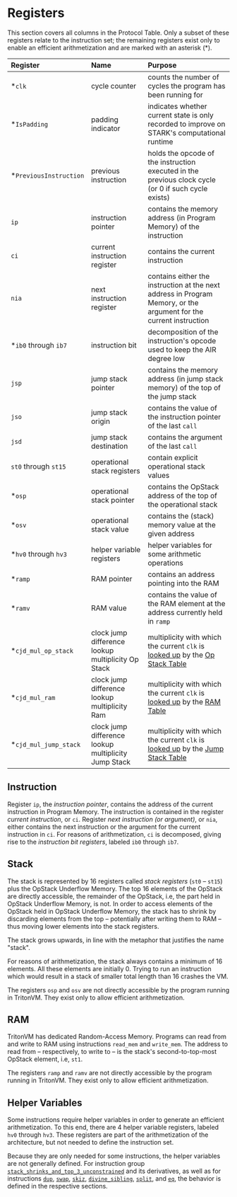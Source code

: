 # Registers

This section covers all columns in the Protocol Table.
Only a subset of these registers relate to the instruction set;
the remaining registers exist only to enable an efficient arithmetization and are marked with an asterisk (\*).

| Register               | Name                                                 | Purpose                                                                                                                          |
|:-----------------------|:-----------------------------------------------------|:---------------------------------------------------------------------------------------------------------------------------------|
| *`clk`                 | cycle counter                                        | counts the number of cycles the program has been running for                                                                     |
| *`IsPadding`           | padding indicator                                    | indicates whether current state is only recorded to improve on STARK's computational runtime                                     |
| *`PreviousInstruction` | previous instruction                                 | holds the opcode of the instruction executed in the previous clock cycle (or 0 if such cycle exists)                             |
| `ip`                   | instruction pointer                                  | contains the memory address (in Program Memory) of the instruction                                                               |
| `ci`                   | current instruction register                         | contains the current instruction                                                                                                 |
| `nia`                  | next instruction register                            | contains either the instruction at the next address in Program Memory, or the argument for the current instruction               |
| *`ib0` through `ib7`   | instruction bit                                      | decomposition of the instruction's opcode used to keep the AIR degree low                                                        |
| `jsp`                  | jump stack pointer                                   | contains the memory address (in jump stack memory) of the top of the jump stack                                                  |
| `jso`                  | jump stack origin                                    | contains the value of the instruction pointer of the last `call`                                                                 |
| `jsd`                  | jump stack destination                               | contains the argument of the last `call`                                                                                         |
| `st0` through `st15`   | operational stack registers                          | contain explicit operational stack values                                                                                        |
| *`osp`                 | operational stack pointer                            | contains the OpStack address of the top of the operational stack                                                                 |
| *`osv`                 | operational stack value                              | contains the (stack) memory value at the given address                                                                           |
| *`hv0` through `hv3`   | helper variable registers                            | helper variables for some arithmetic operations                                                                                  |
| *`ramp`                | RAM pointer                                          | contains an address pointing into the RAM                                                                                        |
| *`ramv`                | RAM value                                            | contains the value of the RAM element at the address currently held in `ramp`                                                    |
| *`cjd_mul_op_stack`    | clock jump difference lookup multiplicity Op Stack   | multiplicity with which the current `clk` is [looked up](lookup-argument.md) by the [Op Stack Table](operational-stack-table.md) |
| *`cjd_mul_ram`         | clock jump difference lookup multiplicity Ram        | multiplicity with which the current `clk` is [looked up](lookup-argument.md) by the [RAM Table](random-access-memory-table.md)   |
| *`cjd_mul_jump_stack`  | clock jump difference lookup multiplicity Jump Stack | multiplicity with which the current `clk` is [looked up](lookup-argument.md) by the [Jump Stack Table](jump-stack-table.md)      |

## Instruction

Register `ip`, the *instruction pointer*, contains the address of the current instruction in Program Memory.
The instruction is contained in the register *current instruction*, or `ci`.
Register *next instruction (or argument)*, or `nia`, either contains the next instruction or the argument for the current instruction in `ci`.
For reasons of arithmetization, `ci` is decomposed, giving rise to the *instruction bit registers*, labeled `ib0` through `ib7`.

## Stack

The stack is represented by 16 registers called *stack registers* (`st0` – `st15`) plus the OpStack Underflow Memory.
The top 16 elements of the OpStack are directly accessible, the remainder of the OpStack, i.e, the part held in OpStack Underflow Memory, is not.
In order to access elements of the OpStack held in OpStack Underflow Memory, the stack has to shrink by discarding elements from the top – potentially after writing them to RAM – thus moving lower elements into the stack registers.

The stack grows upwards, in line with the metaphor that justifies the name "stack".

For reasons of arithmetization, the stack always contains a minimum of 16 elements.
All these elements are initially 0.
Trying to run an instruction which would result in a stack of smaller total length than 16 crashes the VM.

The registers `osp` and `osv` are not directly accessible by the program running in TritonVM.
They exist only to allow efficient arithmetization.

## RAM

TritonVM has dedicated Random-Access Memory.
Programs can read from and write to RAM using instructions `read_mem` and `write_mem`.
The address to read from – respectively, to write to – is the stack's second-to-top-most OpStack element, i.e, `st1`.

The registers `ramp` and `ramv` are not directly accessible by the program running in TritonVM.
They exist only to allow efficient arithmetization.

## Helper Variables

Some instructions require helper variables in order to generate an efficient arithmetization.
To this end, there are 4 helper variable registers, labeled `hv0` through `hv3`.
These registers are part of the arithmetization of the architecture, but not needed to define the instruction set.

Because they are only needed for some instructions, the helper variables are not generally defined.
For instruction group [`stack_shrinks_and_top_3_unconstrained`](instruction-groups.md#group-stack_shrinks_and_top_3_unconstrained) and its derivatives, as well as for instructions
[`dup`](instruction-specific-transition-constraints.md#helper-variable-definitions-for-dup--i),
[`swap`](instruction-specific-transition-constraints.md#helper-variable-definitions-for-swap--i),
[`skiz`](instruction-specific-transition-constraints.md#helper-variable-definitions-for-skiz),
[`divine_sibling`](instruction-specific-transition-constraints.md#helper-variable-definitions-for-divine_sibling),
[`split`](instruction-specific-transition-constraints.md#helper-variable-definitions-for-split), and
[`eq`](instruction-specific-transition-constraints.md#helper-variable-definitions-for-eq),
the behavior is defined in the respective sections.

